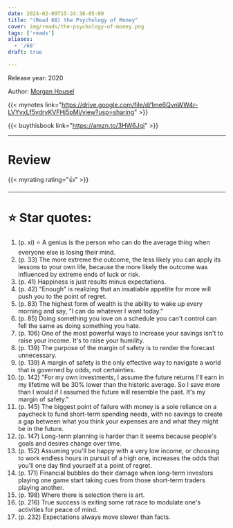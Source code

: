```yaml
---
date: 2024-02-09T15:24:38-05:00
title: "(Read 68) the Psychology of Money"
cover: img/reads/the-psychology-of-money.png
tags: ['reads']
aliases:
  - '/68'
draft: true

---
```


Release year: 2020

Author: [Morgan Housel](https://www.morganhousel.com/)

{{< mynotes link="https://drive.google.com/file/d/1me6QvnWW4r-LVYvxLf5vdryKVFHj5pMi/view?usp=sharing" >}}

{{< buythisbook link="https://amzn.to/3HW6Jqi" >}}

---

# Review

{{< myrating rating="👍" >}}

---

# :star: Star quotes:

1. (p. xi) :star: A genius is the person who can do the average thing when
   everyone else is losing their mind.
1. (p. 33) The more extreme the outcome, the less likely you can apply
   its lessons to your own life, because the more likely the outcome was
   influenced by extreme ends of luck or risk.
1. (p. 41) Happiness is just results minus expectations.
1. (p. 42) "Enough" is realizing that an insatiable appetite for more
   will push you to the point of regret.
1. (p. 83) The highest form of wealth is the ability to wake up every
   morning and say, "I can do whatever I want today."
1. (p. 85) Doing something you love on a schedule you can't control can
   fell the same as doing something you hate.
1. (p. 106) One of the most powerful ways to increase your savings isn't
   to raise your income. It's to raise your humility.
1. (p. 139) The purpose of the margin of safety is to render the
   forecast unnecessary.
1. (p. 139) A margin of safety is the only effective way to navigate a
   world that is governed by odds, not certainties.
1. (p. 142) "For my own investments, I assume the future returns I'll
   earn in my lifetime will be 30% lower than the historic average. So I
   save more than I would if I assumed the future will resemble the
   past. It's my margin of safety."
1. (p. 145) The biggest point of failure with money is a sole reliance
   on a paycheck to fund short-term spending needs, with no savings to
   create a gap between what you think your expenses are and what they
   might be in the future.
1. (p. 147) Long-term planning is harder than it seems because people's
   goals and desires change over time.
1. (p. 152) Assuming you'll be happy with a very low income, or choosing
   to work endless hours in pursuit of a high one, increases the odds
   that you'll one day find yourself at a point of regret.
1. (p. 171) Financial bubbles do their damage when long-term investors
   playing one game start taking cues from those short-term traders
   playing another.
1. (p. 198) Where there is selection there is art.
1. (p. 216) True success is exiting some rat race to modulate one's
   activities for peace of mind.
1. (p. 232) Expectations always move slower than facts.
